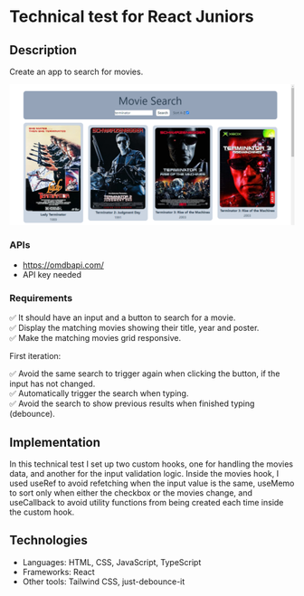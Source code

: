 # Technical test for React Juniors

## Description

Create an app to search for movies.
<p align="center"><img src="./public/Screenshot.png" width="900"></p>

### APIs

- https://omdbapi.com/
- API key needed

### Requirements

✅ It should have an input and a button to search for a movie.<br/>
✅ Display the matching movies showing their title, year and poster.<br/>
✅ Make the matching movies grid responsive.<br/>

First iteration:

✅ Avoid the same search to trigger again when clicking the button, if the input has not changed.<br/>
✅ Automatically trigger the search when typing.<br/>
✅ Avoid the search to show previous results when finished typing (debounce).<br/>

## Implementation

In this technical test I set up two custom hooks, one for handling the movies data, and another for the input validation logic. Inside the movies hook, I used useRef to avoid refetching when the input value is the same, useMemo to sort only when either the checkbox or the movies change, and useCallback to avoid utility functions from being created each time inside the custom hook.

## Technologies

* Languages: HTML, CSS, JavaScript, TypeScript
* Frameworks: React
* Other tools: Tailwind CSS, just-debounce-it